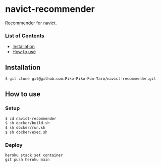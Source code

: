 # navict-recommender
Recommender for navict.

### List of Contents
* [Installation](https://github.com/Piko-Piko-Pon-Taro/navict-recommender#installation)
* [How to use](https://github.com/Piko-Piko-Pon-Taro/navict-recommender#how-to-use)

## Installation
```bash
$ git clone git@github.com:Piko-Piko-Pon-Taro/navict-recommender.git
```

## How to use
### Setup
```bash
$ cd navict-recommender
$ sh docker/build.sh
$ sh docker/run.sh
$ sh docker/exec.sh
```

### Deploy
```
heroku stack:set container
git push heroku main
```